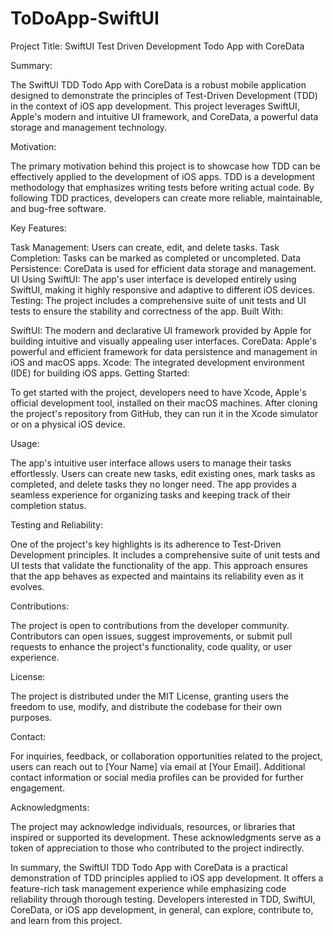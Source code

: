 # ToDoApp-SwiftUI

Project Title: SwiftUI Test Driven Development Todo App with CoreData

Summary:

The SwiftUI TDD Todo App with CoreData is a robust mobile application designed to demonstrate the principles of Test-Driven Development (TDD) in the context of iOS app development. This project leverages SwiftUI, Apple's modern and intuitive UI framework, and CoreData, a powerful data storage and management technology.

Motivation:

The primary motivation behind this project is to showcase how TDD can be effectively applied to the development of iOS apps. TDD is a development methodology that emphasizes writing tests before writing actual code. By following TDD practices, developers can create more reliable, maintainable, and bug-free software.

Key Features:

Task Management: Users can create, edit, and delete tasks.
Task Completion: Tasks can be marked as completed or uncompleted.
Data Persistence: CoreData is used for efficient data storage and management.
UI Using SwiftUI: The app's user interface is developed entirely using SwiftUI, making it highly responsive and adaptive to different iOS devices.
Testing: The project includes a comprehensive suite of unit tests and UI tests to ensure the stability and correctness of the app.
Built With:

SwiftUI: The modern and declarative UI framework provided by Apple for building intuitive and visually appealing user interfaces.
CoreData: Apple's powerful and efficient framework for data persistence and management in iOS and macOS apps.
Xcode: The integrated development environment (IDE) for building iOS apps.
Getting Started:

To get started with the project, developers need to have Xcode, Apple's official development tool, installed on their macOS machines. After cloning the project's repository from GitHub, they can run it in the Xcode simulator or on a physical iOS device.

Usage:

The app's intuitive user interface allows users to manage their tasks effortlessly. Users can create new tasks, edit existing ones, mark tasks as completed, and delete tasks they no longer need. The app provides a seamless experience for organizing tasks and keeping track of their completion status.

Testing and Reliability:

One of the project's key highlights is its adherence to Test-Driven Development principles. It includes a comprehensive suite of unit tests and UI tests that validate the functionality of the app. This approach ensures that the app behaves as expected and maintains its reliability even as it evolves.

Contributions:

The project is open to contributions from the developer community. Contributors can open issues, suggest improvements, or submit pull requests to enhance the project's functionality, code quality, or user experience.

License:

The project is distributed under the MIT License, granting users the freedom to use, modify, and distribute the codebase for their own purposes.

Contact:

For inquiries, feedback, or collaboration opportunities related to the project, users can reach out to [Your Name] via email at [Your Email]. Additional contact information or social media profiles can be provided for further engagement.

Acknowledgments:

The project may acknowledge individuals, resources, or libraries that inspired or supported its development. These acknowledgments serve as a token of appreciation to those who contributed to the project indirectly.

In summary, the SwiftUI TDD Todo App with CoreData is a practical demonstration of TDD principles applied to iOS app development. It offers a feature-rich task management experience while emphasizing code reliability through thorough testing. Developers interested in TDD, SwiftUI, CoreData, or iOS app development, in general, can explore, contribute to, and learn from this project.
